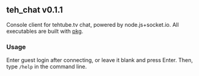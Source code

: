 ## teh_chat v0.1.1

Console client for tehtube.tv chat, powered by node.js+socket.io. All executables are built with [pkg](https://github.com/zeit/pkg).

### Usage

Enter guest login after connecting, or leave it blank and press Enter. Then, type `/help` in the command line.
